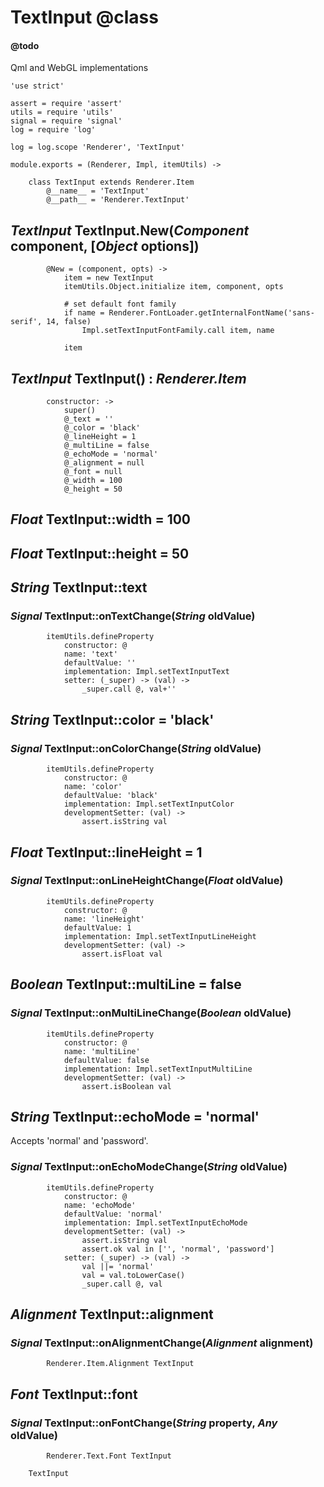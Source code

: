 TextInput @class
=========

#### @todo

Qml and WebGL implementations

	'use strict'

	assert = require 'assert'
	utils = require 'utils'
	signal = require 'signal'
	log = require 'log'

	log = log.scope 'Renderer', 'TextInput'

	module.exports = (Renderer, Impl, itemUtils) ->

		class TextInput extends Renderer.Item
			@__name__ = 'TextInput'
			@__path__ = 'Renderer.TextInput'

*TextInput* TextInput.New(*Component* component, [*Object* options])
--------------------------------------------------------------------

			@New = (component, opts) ->
				item = new TextInput
				itemUtils.Object.initialize item, component, opts

				# set default font family
				if name = Renderer.FontLoader.getInternalFontName('sans-serif', 14, false)
					Impl.setTextInputFontFamily.call item, name

				item

*TextInput* TextInput() : *Renderer.Item*
-----------------------------------------

			constructor: ->
				super()
				@_text = ''
				@_color = 'black'
				@_lineHeight = 1
				@_multiLine = false
				@_echoMode = 'normal'
				@_alignment = null
				@_font = null
				@_width = 100
				@_height = 50

*Float* TextInput::width = 100
------------------------------

*Float* TextInput::height = 50
------------------------------

*String* TextInput::text
------------------------

### *Signal* TextInput::onTextChange(*String* oldValue)

			itemUtils.defineProperty
				constructor: @
				name: 'text'
				defaultValue: ''
				implementation: Impl.setTextInputText
				setter: (_super) -> (val) ->
					_super.call @, val+''

*String* TextInput::color = 'black'
-----------------------------------

### *Signal* TextInput::onColorChange(*String* oldValue)

			itemUtils.defineProperty
				constructor: @
				name: 'color'
				defaultValue: 'black'
				implementation: Impl.setTextInputColor
				developmentSetter: (val) ->
					assert.isString val

*Float* TextInput::lineHeight = 1
---------------------------------

### *Signal* TextInput::onLineHeightChange(*Float* oldValue)

			itemUtils.defineProperty
				constructor: @
				name: 'lineHeight'
				defaultValue: 1
				implementation: Impl.setTextInputLineHeight
				developmentSetter: (val) ->
					assert.isFloat val

*Boolean* TextInput::multiLine = false
--------------------------------------

### *Signal* TextInput::onMultiLineChange(*Boolean* oldValue)

			itemUtils.defineProperty
				constructor: @
				name: 'multiLine'
				defaultValue: false
				implementation: Impl.setTextInputMultiLine
				developmentSetter: (val) ->
					assert.isBoolean val

*String* TextInput::echoMode = 'normal'
---------------------------------------

Accepts 'normal' and 'password'.

### *Signal* TextInput::onEchoModeChange(*String* oldValue)

			itemUtils.defineProperty
				constructor: @
				name: 'echoMode'
				defaultValue: 'normal'
				implementation: Impl.setTextInputEchoMode
				developmentSetter: (val) ->
					assert.isString val
					assert.ok val in ['', 'normal', 'password']
				setter: (_super) -> (val) ->
					val ||= 'normal'
					val = val.toLowerCase()
					_super.call @, val

*Alignment* TextInput::alignment
--------------------------------

### *Signal* TextInput::onAlignmentChange(*Alignment* alignment)

			Renderer.Item.Alignment TextInput

*Font* TextInput::font
----------------------

### *Signal* TextInput::onFontChange(*String* property, *Any* oldValue)

			Renderer.Text.Font TextInput

		TextInput
